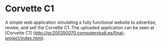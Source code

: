 # Corvette C1
A simple web application simulating a fully functional website to advertise, review, and sell the Corvette C1. The uploaded application can be seen at [Corvette C1] (http://gc200350070.computerstudi.es/final-project/index.html).
